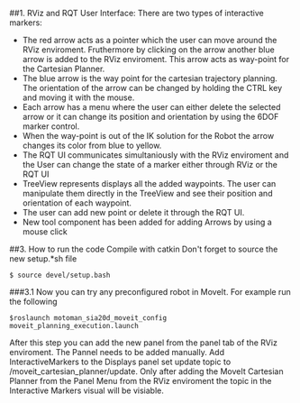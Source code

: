 
##1. RViz and RQT User Interface:
There are two types of interactive markers:
  - The red arrow acts as a pointer which the user can move around the RViz enviroment. Fruthermore by clicking on the arrow another blue arrow is added to the RViz enviroment. This arrow acts as way-point for the Cartesian Planner.
  - The blue arrow is the  way point for the cartesian trajectory planning. The orientation of the arrow can be changed by holding the CTRL key and moving it with the mouse.
  - Each arrow has a menu where the user can either delete the selected arrow or it can change its position and orientation by using the 6DOF marker control.
  - When the way-point is out of the IK solution for the Robot the arrow changes its color from blue to yellow.
  - The RQT UI communicates simultaniously with the RViz enviroment and the User can change the state of a marker either through RViz or the RQT UI 
  - TreeView represents displays all the added waypoints. The user can manipulate them directly in the TreeView and see their position and orientation of each waypoint.
  - The user can add new point or delete it through the RQT UI.
  - New tool component has been added for adding Arrows by using a mouse click

##3. How to run the code
Compile with catkin
Don't forget to source the new setup.*sh file

```
$ source devel/setup.bash
```


###3.1 Now you can try any preconfigured robot in MoveIt. For example run the following
```
$roslaunch motoman_sia20d_moveit_config moveit_planning_execution.launch
```

After this step you can add the new panel from the panel tab of the RViz enviroment. The Pannel needs to be added manually. Add InteractiveMarkers to the Displays panel set update topic to /moveit_cartesian_planner/update. Only after adding the MoveIt Cartesian Planner from the Panel Menu from the RViz enviroment the topic in the Interactive Markers visual will be visiable.
